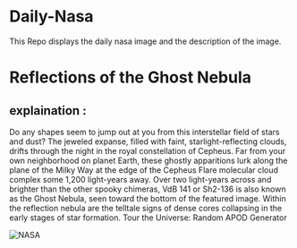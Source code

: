 # Daily-Nasa

This Repo displays the daily nasa image and the description of the image.

<!--NASA-->
# Reflections of the Ghost Nebula
## explaination :

Do any shapes seem to jump out at you from this interstellar field of stars and dust?  The jeweled expanse, filled with faint, starlight-reflecting clouds, drifts through the night in the royal constellation of Cepheus. Far from your own neighborhood on planet Earth, these ghostly apparitions lurk along the plane of the Milky Way at the edge of the Cepheus Flare molecular cloud complex some 1,200 light-years away. Over two light-years across and brighter than the other spooky chimeras, VdB 141 or Sh2-136 is also known as the Ghost Nebula, seen toward the bottom of the featured image. Within the reflection nebula are the telltale signs of dense cores collapsing in the early stages of star formation.   Tour the Universe: Random APOD Generator

![NASA](https://apod.nasa.gov/apod/image/2310/GhostNebula_Jarzyna_960.jpg)
<!--/NASA-->